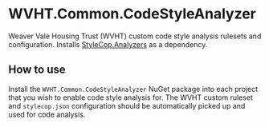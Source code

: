 # WVHT.Common.CodeStyleAnalyzer

Weaver Vale Housing Trust (WVHT) custom code style analysis rulesets and configuration. Installs [StyleCop.Analyzers](https://www.nuget.org/packages/StyleCop.Analyzers) as a dependency.

## How to use

Install the `WVHT.Common.CodeStyleAnalyzer` NuGet package into each project that you wish to enable code style analysis for. The WVHT custom ruleset and `stylecop.json` configuration should be automatically picked up and used for code analysis.
